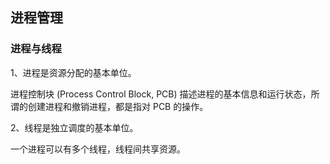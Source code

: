## 进程管理



### 进程与线程

1、进程是资源分配的基本单位。

进程控制块 (Process Control Block, PCB) 描述进程的基本信息和运行状态，所谓的创建进程和撤销进程，都是指对 PCB 的操作。



2、线程是独立调度的基本单位。

一个进程可以有多个线程，线程间共享资源。

